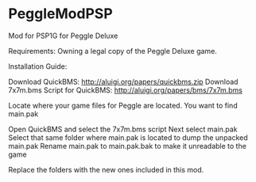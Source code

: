 # PeggleModPSP
Mod for PSP1G for Peggle Deluxe

Requirements: Owning a legal copy of the Peggle Deluxe game.

Installation Guide:

Download QuickBMS: http://aluigi.org/papers/quickbms.zip
Download 7x7m.bms Script for QuickBMS: http://aluigi.org/papers/bms/7x7m.bms

Locate where your game files for Peggle are located. You want to find main.pak

Open QuickBMS and select the 7x7m.bms script
Next select main.pak
Select that same folder where main.pak is located to dump the unpacked main.pak
Rename main.pak to main.pak.bak to make it unreadable to the game

Replace the folders with the new ones included in this mod. 

